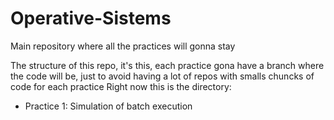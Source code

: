 # Operative-Sistems
Main repository where all the practices will gonna stay

The structure of this repo, it's this, each practice gona have a branch where the code will be, just to avoid having a lot of repos with smalls chuncks of code for each practice
Right now this is the directory:
- Practice 1: Simulation of batch execution
